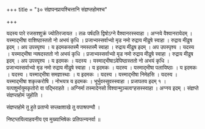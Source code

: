+++
title = "३० संज्ञपनप्रायश्चित्तानि संज्ञप्तहोमश्च"

+++

यदस्य पारे रजसश्शुक्रं ज्योतिरजायत । तन्नः पर्षदति द्विषोऽग्ने वैश्वानरस्स्वाहा । अग्नये वैश्वानरायेदम् । यस्माद्भीषा वाशिष्ठास्ततो नो अभयं कृधि । प्रजाभ्यस्सर्वाभ्यो मृड नमो रुद्राय मीढुषे स्वाहा । रुद्राय मीढुष इदम् । अप उपस्पृश्य । य इदमकस्तस्मै नमस्तस्मै स्वाहा । रुद्राय मीढुष इदम् । अप उपस्पृश्य । यदस्य । यस्माद्भीषा न्यषदस्ततो नो अभयं कृधि । प्रजाभ्यस्सर्वाभ्यो मृड नमो रुद्राय मीढुषे स्वाहा । रुद्राय मीढुष इदम् । अप उपस्पृश्य । य इदमकः । यदस्य । यस्माद्भीषाऽवेपिष्ठास्ततो नो अभयं कृधि । प्रजाभ्यस्सर्वाभ्यो मृड नमो रुद्राय मीढुषे स्वाहा । य इदमकः । यदस्य । यस्माद्भीषा पलायिष्ठाः । य इदमकः । यदस्य । यस्माद्भीषा समज्ञास्थाः । य इदमकः । यदस्य । यस्माद्भीषा निमेहसि । यदस्य । यस्माद्भीषा शकृत्करोषि । नोभयत्र य इदमकः । भूर्भुवस्सुवस्स्वाहा । प्रजापतय इदम् १ । यत्पशुर्मायुमकृतोरो वा पद्भिराहते । अग्निर्मा तस्मादेनसो विश्वान्मुञ्चत्वꣳहसस्स्वाहा । अग्नय इदम् । संज्ञप्ते संज्ञप्तहोमं जुहोति ।

संज्ञप्तहोमे तु हुते प्रताप्ये सप्लक्षशाखे तु वपाश्रपण्यौ ।

निष्टप्तयित्वाहवनीय एव मुख्याभिषेकः प्रतिपत्न्यनर्वा ॥
